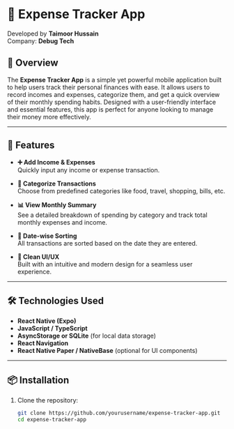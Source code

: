 # 💸 Expense Tracker App

Developed by **Taimoor Hussain**  
Company: **Debug Tech**

## 📱 Overview

The **Expense Tracker App** is a simple yet powerful mobile application built to help users track their personal finances with ease. It allows users to record incomes and expenses, categorize them, and get a quick overview of their monthly spending habits. Designed with a user-friendly interface and essential features, this app is perfect for anyone looking to manage their money more effectively.

---

## 🚀 Features

- **➕ Add Income & Expenses**  
  Quickly input any income or expense transaction.

- **📂 Categorize Transactions**  
  Choose from predefined categories like food, travel, shopping, bills, etc.

- **📊 View Monthly Summary**  
  See a detailed breakdown of spending by category and track total monthly expenses and income.

- **📅 Date-wise Sorting**  
  All transactions are sorted based on the date they are entered.

- **🎨 Clean UI/UX**  
  Built with an intuitive and modern design for a seamless user experience.

---

## 🛠️ Technologies Used

- **React Native (Expo)**
- **JavaScript / TypeScript**
- **AsyncStorage or SQLite** (for local data storage)
- **React Navigation**
- **React Native Paper / NativeBase** (optional for UI components)

---

## 📦 Installation

1. Clone the repository:

   ```bash
   git clone https://github.com/yourusername/expense-tracker-app.git
   cd expense-tracker-app
